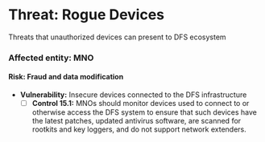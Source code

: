 # Threat: Rogue Devices

Threats that unauthorized devices can present to DFS ecosystem

### Affected entity: MNO

#### **Risk:** Fraud and data modification

* **Vulnerability:** Insecure devices connected to the DFS infrastructure
  * [ ] **Control 15.1:** MNOs should monitor devices used to connect to or otherwise access the DFS system to ensure that such devices have the latest patches, updated antivirus software, are scanned for rootkits and key loggers, and do not support network extenders.
